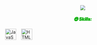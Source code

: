 <h1 align="center" style="font-weight: bold;">
<a href="https://git.io/typing-svg">
<img src="https://readme-typing-svg.herokuapp.com/?lines=Hello,+There!+👋;+This+is+Borya....;Nice+to+meet+you!&center=true&size=30&color=03ad03">
</a>
</h1>
<h5 align="center" style="color: #03ad03; text-shadow: 0px 0px 1px #03ad03, 0px 0px 2px #03ad03;">😎 Skills:</h5>
<a href="https://en.wikipedia.org/wiki/JavaScript" target="_blank" rel="noreferrer"><img src="https://raw.githubusercontent.com/danielcranney/readme-generator/main/public/icons/skills/javascript-colored.svg" width="36" height="36" alt="JavaScript" /></a>
  &nbsp;&nbsp;
<a href="https://en.wikipedia.org/wiki/HTML" target="_blank" rel="noreferrer"><img src="https://raw.githubusercontent.com/danielcranney/readme-generator/main/public/icons/skills/html5-colored.svg" width="36" height="36" alt="HTML5" /></a>

<!--
**Boris2024042/Boris2024042** is a ✨ _special_ ✨ repository because its `README.md` (this file) appears on your GitHub profile.

Here are some ideas to get you started:

- 🔭 I’m currently working on ...
- 🌱 I’m currently learning ...
- 👯 I’m looking to collaborate on ...
- 🤔 I’m looking for help with ...
- 💬 Ask me about ...
- 📫 How to reach me: ...
- 😄 Pronouns: ...
- ⚡ Fun fact: ...
-->
